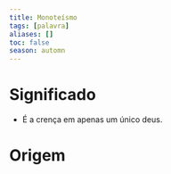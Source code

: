 ```yaml
---
title: Monoteísmo
tags: [palavra]
aliases: []
toc: false
season: automn
---
```


# Significado
- É a crença em apenas um único deus.
# Origem